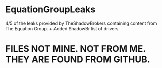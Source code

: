 # EquationGroupLeaks
4/5 of the leaks provided by TheShadowBrokers containing content from The Equation Group. + Added ShadowBr list of drivers

# FILES NOT MINE. NOT FROM ME. THEY ARE FOUND FROM GITHUB.
